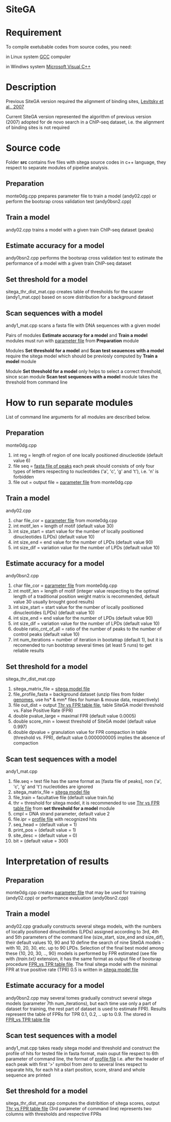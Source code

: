 # SiteGA
# Requirement
To compile exetubable codes from source codes, you need:

in Linux system [GCC](https://gcc.gnu.org/) compuler 

in Windiws system [Microsoft Visual C++](https://visualstudio.microsoft.com/vs/express/)

# Description
Previous SiteGA version required the alignment of binding sites, [Levitsky et al., 2007](https://doi.org/10.1186/1471-2105-8-481)

Current SiteGA version represented the algorithm of previous version (2007) adopted for de novo search in a ChIP-seq dataset, i.e. the alignment of binding sites is not required

# Source code
Folder **src** contains five files with sitega source codes in c++ language, they respect to separate modules of pipeline analysis. 
## Preparation
monte0dg.cpp prepares parameter file to train a model (andy02.cpp) or perform the bootsrap cross validation test (andy0bsn2.cpp)
## Train a model
andy02.cpp  trains a model with a given train ChIP-seq dataset (peaks)
## Estimate accuracy for a model
andy0bsn2.cpp performs the bootsrap cross validation test to estimate the performance of a model with a given train ChIP-seq dataset
## Set threshold for a model
sitega_thr_dist_mat.cpp creates table of thresholds for the scaner (andy1_mat.cpp) based on score distribution for a background dataset
## Scan sequences with a model
andy1_mat.cpp scans a fasta file with DNA sequences with a given model

Pairs of modules **Estimate accuracy for a model** and **Train a model** modules must run with [parameter file](https://github.com/parthian-sterlet/sitega/blob/master/examples/diagonal_cov.mnt) from **Preparation** module

Modules **Set threshold for a model** and **Scan test seauences with a model** require the sitega model which should be previosly computed by **Train a model** module

Module **Set threshold for a model** only helps to select a correct threshold, since scan module **Scan test sequences with a model** module takes the threshold from command line

# How to run separate modules
List of command line arguments for all modules are described below.

## Preparation

monte0dg.cpp 
1. int reg = length of region of one locally positioned dinucleotide (default value 6)
2. file seq = [fasta file of peaks](https://github.com/parthian-sterlet/sitega/blob/master/examples/peaks.fa) each peak should consists of only four types of letters respecting to nucleotides ('a', 'c', 'g' and 't'), i.e. 'n' is forbidden
3. file out = output file = [parameter file](https://github.com/parthian-sterlet/sitega/blob/master/examples/diagonal_cov.mnt) from monte0dg.cpp 

## Train a model

andy02.cpp
1. char file_cor = [parameter file](https://github.com/parthian-sterlet/sitega/blob/master/examples/diagonal_cov.mnt) from monte0dg.cpp 
2. int motif_len = length of motif (default value 30)
3. int size_start = start value for the number of locally positioned dinucleotides (LPDs) (default value 10)
4. int size_end = end value for the number of LPDs (default value 90)
5. int size_dif = variation value for the number of LPDs (default value 10)

## Estimate accuracy for a model

andy0bsn2.cpp
1. char file_cor = [parameter file](https://github.com/parthian-sterlet/sitega/blob/master/examples/diagonal_cov.mnt) from monte0dg.cpp 
2. int motif_len = length of motif (integer value respecting to the optimal length of a traditional position weight matrix is recommended, default value 30 usually brought good results)
3. int size_start = start value for the number of locally positioned dinucleotides (LPDs) (default value 10)
4. int size_end = end value for the number of LPDs (default value 90)
5. int size_dif = variation value for the number of LPDs (default value 10)
6. double ratio_cnt_of_all  = ratio of the number of peaks to the number of control peaks (default value 10)
7. int num_iterations = number of iteration in bootatrap (default 1), but it is recomended to run bootstrap several times (at least 5 runs) to get reliable results

## Set threshold for a model

sitega_thr_dist_mat.cpp
1. sitega_matrix_file = [sitega model file](https://github.com/parthian-sterlet/sitega/blob/master/examples/model.mat)
2. file_profile_fasta = background dataset (unzip files from folder [genomes](https://github.com/parthian-sterlet/sitega/tree/master/genomes), use hs* & mm* files for human & mouse data, respectively)
3. file out_dist = output [Thr vs FPR table file](https://github.com/parthian-sterlet/sitega/blob/master/examples/thr_fpr), table SiteGA model threshold vs. False Positive Rate (FPR)
4. double pvalue_large = maximal FPR (default value 0.0005)
5. double score_min = lowest threshold of SiteGA model (default value 0.997)
6. double dpvalue = granulation value for FPR compaction in table (threshold vs. FPR), default value 0.0000000005 implies the absence of compaction

## Scan test sequences with a model

andy1_mat.cpp
1. file.seq = test file has the same format as [fasta file of peaks], non ('a', 'c', 'g' and 't') nucleotides are ignored
2. sitega_matrix_file = [sitega model file](https://github.com/parthian-sterlet/sitega/blob/master/examples/model.mat)
3. file_train = facultative file (default value train.fa)
4. thr = threshold for sitega model, it is recommended to use [Thr vs FPR table file](https://github.com/parthian-sterlet/sitega/blob/master/examples/thr_fpr) from **set threshold for a model** module
5. cmpl = DNA strand parameter, default value 2 
6. file.ipr = [profile file](https://github.com/parthian-sterlet/sitega/blob/master/examples/hit_profile) with recognized hits
7. seq_head = (default value = 1)
8. print_pos = (default value = 1)
9. site_desc = (default value = 0)
10. bit = (default value = 300)

# Interpretation of results

## Preparation

monte0dg.cpp creates [parameter file](https://github.com/parthian-sterlet/sitega/blob/master/examples/diagonal_cov.mnt) that may be used for training (andy02.cpp) or performance evaluation (andy0bsn2.cpp)

## Train a model

andy02.cpp gradually constructs several sitega models, with the numbers of locally positioned dinucleotides (LPDs) assigned according to 3rd, 4th and 5th parameters of the command line (size_start, size_end and size_dif), their default values 10, 90 and 10 define the search of nine SiteGA models - with 10, 20, 30, etc. up to 90 LPDs. Selection of the final best model among these {10, 20, 30, .., 90} models is performed by FPR estimated (see file with *{train.txt}* extension, it has the same format as output file of bootsrap procedure [FPR_vs TPR table file](https://github.com/parthian-sterlet/sitega/blob/master/examples/model_bs1.txt). The final sitega model with the minimal FPR at true positive rate (TPR) 0.5 is written in [sitega model file](https://github.com/parthian-sterlet/sitega/blob/master/examples/model.mat)

## Estimate accuracy for a model

andy0bsn2.cpp may several tomes gradually construct several sitega models (parameter 7th num_iterations), but each time use only a part of dataset for training, the rest part of dataset is used to estimate FPR). Results represent the table of FPRs for TPR 0.1, 0.2, .. up to 0.9. The stored in [FPR_vs TPR table file](https://github.com/parthian-sterlet/sitega/blob/master/examples/model_bs1.txt)

## Scan test sequences with a model

andy1_mat.cpp takes ready sitega model and threshold and construct the profile of hits for tested file in fasta format, main ouput file respect to 6th parameter of command line, the format of [profile file](https://github.com/parthian-sterlet/sitega/blob/master/examples/hit_profile)
I.e. after the header of each peak with first '>' symbol from zero to several lines respect to separate hits, for each hit a start position, score, strand and whole sequence are printed

## Set threshold for a model

sitega_thr_dist_mat.cpp computes the distribition of sitega scores, output [Thr vs FPR table file](https://github.com/parthian-sterlet/sitega/blob/master/examples/thr_fpr) (3rd parameter of command line) represents two columns with thresholds and respective FPRs
